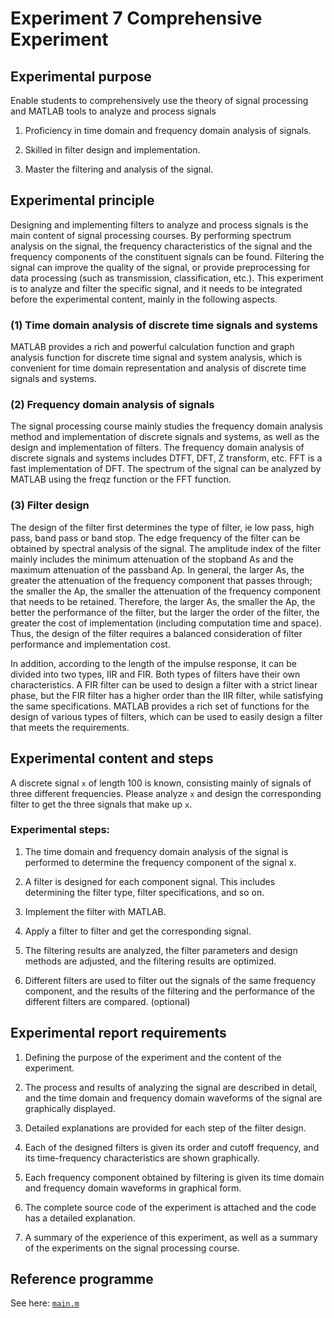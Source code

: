 # Experiment 7 Comprehensive Experiment

## Experimental purpose

Enable students to comprehensively use the theory of signal processing and MATLAB tools to analyze and process signals

1. Proficiency in time domain and frequency domain analysis of signals.

2. Skilled in filter design and implementation.

3. Master the filtering and analysis of the signal.

## Experimental principle

Designing and implementing filters to analyze and process signals is the main content of signal processing courses. By performing spectrum analysis on the signal, the frequency characteristics of the signal and the frequency components of the constituent signals can be found. Filtering the signal can improve the quality of the signal, or provide preprocessing for data processing (such as transmission, classification, etc.). This experiment is to analyze and filter the specific signal, and it needs to be integrated before the experimental content, mainly in the following aspects.

### (1) Time domain analysis of discrete time signals and systems

MATLAB provides a rich and powerful calculation function and graph analysis function for discrete time signal and system analysis, which is convenient for time domain representation and analysis of discrete time signals and systems.

### (2) Frequency domain analysis of signals

The signal processing course mainly studies the frequency domain analysis method and implementation of discrete signals and systems, as well as the design and implementation of filters. The frequency domain analysis of discrete signals and systems includes DTFT, DFT, Z transform, etc. FFT is a fast implementation of DFT. The spectrum of the signal can be analyzed by MATLAB using the freqz function or the FFT function.

### (3) Filter design

The design of the filter first determines the type of filter, ie low pass, high pass, band pass or band stop. The edge frequency of the filter can be obtained by spectral analysis of the signal. The amplitude index of the filter mainly includes the minimum attenuation of the stopband As and the maximum attenuation of the passband Ap. In general, the larger As, the greater the attenuation of the frequency component that passes through; the smaller the Ap, the smaller the attenuation of the frequency component that needs to be retained. Therefore, the larger As, the smaller the Ap, the better the performance of the filter, but the larger the order of the filter, the greater the cost of implementation (including computation time and space). Thus, the design of the filter requires a balanced consideration of filter performance and implementation cost.

In addition, according to the length of the impulse response, it can be divided into two types, IIR and FIR. Both types of filters have their own characteristics. A FIR filter can be used to design a filter with a strict linear phase, but the FIR filter has a higher order than the IIR filter, while satisfying the same specifications. MATLAB provides a rich set of functions for the design of various types of filters, which can be used to easily design a filter that meets the requirements.

## Experimental content and steps

A discrete signal `x` of length 100 is known, consisting mainly of signals of three different frequencies. Please analyze `x` and design the corresponding filter to get the three signals that make up `x`.

### Experimental steps:

1. The time domain and frequency domain analysis of the signal is performed to determine the frequency component of the signal x.

2. A filter is designed for each component signal. This includes determining the filter type, filter specifications, and so on.

3. Implement the filter with MATLAB.

4. Apply a filter to filter and get the corresponding signal.

5. The filtering results are analyzed, the filter parameters and design methods are adjusted, and the filtering results are optimized.

6. Different filters are used to filter out the signals of the same frequency component, and the results of the filtering and the performance of the different filters are compared. (optional)

## Experimental report requirements

1. Defining the purpose of the experiment and the content of the experiment.

2. The process and results of analyzing the signal are described in detail, and the time domain and frequency domain waveforms of the signal are graphically displayed.

3. Detailed explanations are provided for each step of the filter design.

4. Each of the designed filters is given its order and cutoff frequency, and its time-frequency characteristics are shown graphically.

5. Each frequency component obtained by filtering is given its time domain and frequency domain waveforms in graphical form.

6. The complete source code of the experiment is attached and the code has a detailed explanation.

7. A summary of the experience of this experiment, as well as a summary of the experiments on the signal processing course.

## Reference programme

See here: [`main.m`](./sources/7.综合实验/code7/main.m)